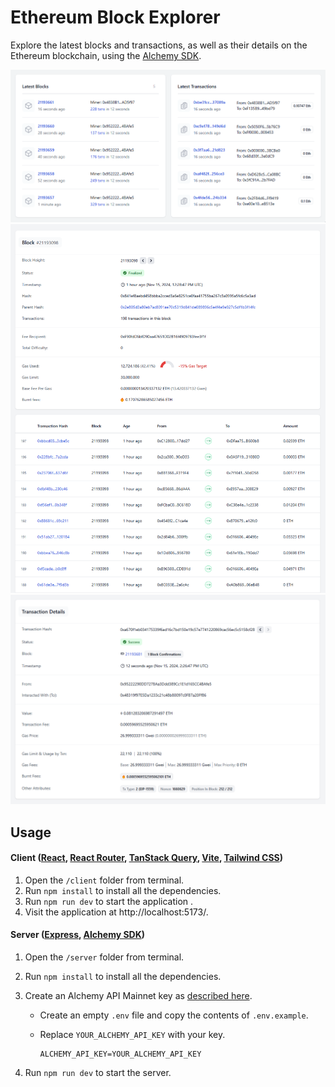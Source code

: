 # Ethereum Block Explorer

Explore the latest blocks and transactions, as well as their details on the Ethereum blockchain, using the [Alchemy SDK](https://docs.alchemy.com/reference/alchemy-sdk-quickstart).

<img src="assets/ethereum_block_explorer_latest.gif" alt="demo"/>
<img src="assets/ethereum_block_explorer_block.png" alt="block"/>
<img src="assets/ethereum_block_explorer_transaction.png" alt="transaction"/>

## Usage

#### Client ([React](https://react.dev/), [React Router](https://reactrouter.com/), [TanStack Query](https://tanstack.com/query/), [Vite](https://vite.dev/), [Tailwind CSS](https://tailwindcss.com/))

1. Open the `/client` folder from terminal.
2. Run `npm install` to install all the dependencies.
3. Run `npm run dev` to start the application .
4. Visit the application at http://localhost:5173/.

#### Server ([Express](https://expressjs.com/), [Alchemy SDK](https://docs.alchemy.com/reference/api-overview))

1. Open the `/server` folder from terminal.
2. Run `npm install` to install all the dependencies.
3. Create an Alchemy API Mainnet key as [described here](https://docs.alchemy.com/docs/alchemy-quickstart-guide).

   - Create an empty `.env` file and copy the contents of `.env.example`.
   - Replace `YOUR_ALCHEMY_API_KEY` with your key.

     ```
     ALCHEMY_API_KEY=YOUR_ALCHEMY_API_KEY
     ```

4. Run `npm run dev` to start the server.
